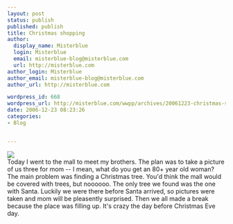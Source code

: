 ```yaml
---
layout: post
status: publish
published: publish
title: Christmas shopping
author:
  display_name: Misterblue
  login: Misterblue
  email: misterblue-blog@misterblue.com
  url: http://misterblue.com
author_login: Misterblue
author_email: misterblue-blog@misterblue.com
author_url: http://misterblue.com

wordpress_id: 668
wordpress_url: http://misterblue.com/wwpp/archives/20061223-christmas-shopping
date: 2006-12-23 08:23:26
categories:
- Blog


---
```

<div class="picLeft"><a href="/images/oldimages/IMG_1413.jpg"><img src="/images/oldimages/thumb/IMG_1413.jpg" class="oldImageThumb"/></a></div>Today I went to the mall to meet my brothers. The plan was to take a picture of us three for mom -- I mean, what do you get an 80+ year old woman? The main problem was finding a Christmas tree. You'd think the mall would be covered with trees, but noooooo. The only tree we found was the one with Santa. Luckily we were there before Santa arrived, so pictures were taken and mom will be pleasently surprised.
Then we all made a break because the place was filling up. It's crazy the day before Christmas Eve day.
